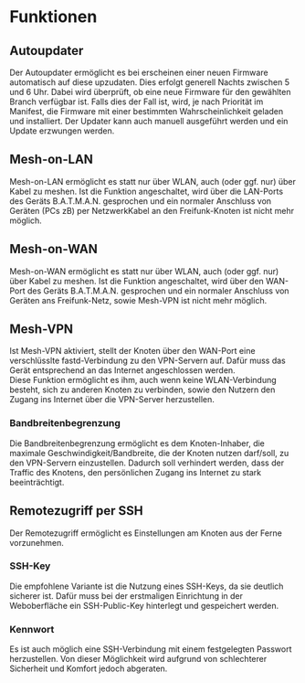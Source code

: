 # Funktionen
## Autoupdater
Der Autoupdater ermöglicht es bei erscheinen einer neuen Firmware automatisch auf diese upzudaten. Dies erfolgt generell Nachts zwischen 5 und 6 Uhr. Dabei wird überprüft, ob eine neue Firmware für den gewählten Branch verfügbar ist. Falls dies der Fall ist, wird, je nach Priorität im Manifest, die Firmware mit einer bestimmten Wahrscheinlichkeit geladen und installiert. Der Updater kann auch manuell ausgeführt werden und ein Update erzwungen werden.
## Mesh-on-LAN
Mesh-on-LAN ermöglicht es statt nur über WLAN, auch (oder ggf. nur) über Kabel zu meshen. Ist die Funktion angeschaltet, wird über die LAN-Ports des Geräts B.A.T.M.A.N. gesprochen und ein normaler Anschluss von Geräten (PCs zB) per NetzwerkKabel an den Freifunk-Knoten ist nicht mehr möglich.
## Mesh-on-WAN
Mesh-on-WAN ermöglicht es statt nur über WLAN, auch (oder ggf. nur) über Kabel zu meshen. Ist die Funktion angeschaltet, wird über den WAN-Port des Geräts B.A.T.M.A.N. gesprochen und ein normaler Anschluss von Geräten ans Freifunk-Netz, sowie Mesh-VPN ist nicht mehr möglich.
## Mesh-VPN
Ist Mesh-VPN aktiviert, stellt der Knoten über den WAN-Port eine verschlüsslte fastd-Verbindung zu den VPN-Servern auf. Dafür muss das Gerät entsprechend an das Internet angeschlossen werden.  
Diese Funktion ermöglicht es ihm, auch wenn keine WLAN-Verbindung besteht, sich zu anderen Knoten zu verbinden, sowie den Nutzern den Zugang ins Internet über die VPN-Server herzustellen.
### Bandbreitenbegrenzung
Die Bandbreitenbegrenzung ermöglicht es dem Knoten-Inhaber, die maximale Geschwindigkeit/Bandbreite, die der Knoten nutzen darf/soll, zu den VPN-Servern einzustellen. Dadurch soll verhindert werden, dass der Traffic des Knotens, den persönlichen Zugang ins Internet zu stark beeinträchtigt.
## Remotezugriff per SSH
Der Remotezugriff ermöglicht es Einstellungen am Knoten aus der Ferne vorzunehmen.
### SSH-Key
Die empfohlene Variante ist die Nutzung eines SSH-Keys, da sie deutlich sicherer ist. Dafür muss bei der erstmaligen Einrichtung in der Weboberfläche ein SSH-Public-Key hinterlegt und gespeichert werden.
### Kennwort
Es ist auch möglich eine SSH-Verbindung mit einem festgelegten Passwort herzustellen. Von dieser Möglichkeit wird aufgrund von schlechterer Sicherheit und Komfort jedoch abgeraten.